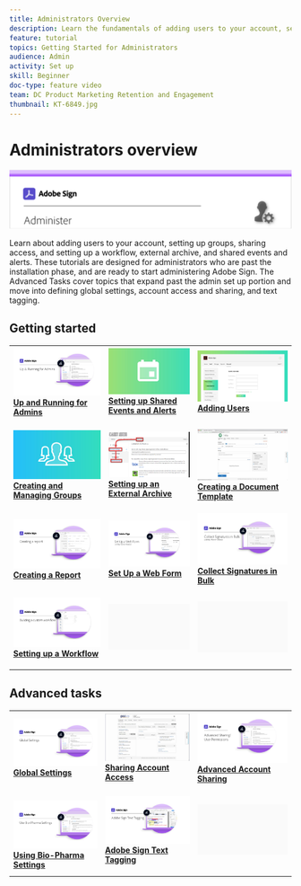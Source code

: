 ```yaml
---
title: Administrators Overview
description: Learn the fundamentals of adding users to your account, setting up groups, sharing access, and setting up a workflow, external archive, and shared events and alerts
feature: tutorial
topics: Getting Started for Administrators
audience: Admin
activity: Set up
skill: Beginner
doc-type: feature video
team: DC Product Marketing Retention and Engagement
thumbnail: KT-6849.jpg
---
```


# Administrators overview

![Sign Administrators Image](assets/Hero-Admin.png)

Learn about adding users to your account, setting up groups, sharing access, and setting up a workflow, external archive, and shared events and alerts. These tutorials are designed for administrators who are past the installation phase, and are ready to start administering Adobe Sign. The Advanced Tasks cover topics that expand past the admin set up portion and move into defining global settings, account access and sharing, and text tagging.

## Getting started

<table>
<tr>
  <td>
    <a href="up-and-running-admin.md">
      <img alt="Up and Running for Admins" src="assets/Up-Running.png" />
    </a>
    <div>
    <a href="up-and-running-admin.md"><strong>Up and Running for Admins</strong></a>
    </div>
    <br>
  </td>
  <td>
    <a href="set-up-shared-events-and-alert.md">
      <img alt="Setting up Shared Events and Alerts" src="assets/SharedEvents.png" />
    </a>
    <div>
    <a href="set-up-shared-events-and-alert.md"><strong>Setting up Shared Events and Alerts</strong></a>
    </div>
    <br>
  </td>
  <td>
    <a href="add-users-to-your-account.md">
      <img alt="Adding Users" src="assets/Adding-Users.png" />
    </a>
    <div>
    <a href="add-users-to-your-account.md"><strong>Adding Users</strong></a>
    </div>
    <br>
  </td>
</tr>
<tr>
  <td>
    <a href="create-and-manage-groups.md">
      <img alt="Creating and Managing Groups" src="assets/Creating-Groups.png" />
    </a>
    <div>
    <a href="create-and-manage-groups.md"><strong>Creating and Managing Groups</strong></a>
    </div>
    <br>
  </td>
  <td>
    <a href="set-up-your-external-archive.md">
      <img alt="Setting up an External Archive" src="assets/ExternalArchive.png" />
    </a>
    <div>
    <a href="set-up-your-external-archive.md"><strong>Setting up an External Archive</strong></a>
    </div>
    <br>
  </td>
  <td>
    <a href="sign-advanced-users/create-a-template.md">
      <img alt="Creating a Document Template" src="assets/Template.png" />
    </a>
    <div>
    <a href="sign-advanced-users/create-a-template.md"><strong>Creating a Document Template</strong></a>
    </div>
    <br>
  </td>
</tr>
<tr>
  <td>
    <a href="create-a-report.md">
      <img alt="Creating a Report" src="assets/Report.png" />
    </a>
    <div>
    <a href="create-a-report.md"><strong>Creating a Report</strong></a>
    </div>
    <br>
  </td>
  <td>
    <a href="sign-advanced-users/webform.md">
      <img alt="Set Up a Web Form" src="assets/Webform.png" />
    </a>
    <div>
    <a href="sign-advanced-users/webform.md"><strong>Set Up a Web Form</strong></a>
    </div>
    <br>
  </td>
  <td>
    <a href="sign-advanced-users/megasign.md">
      <img alt="Collect Signatures in Bulk" src="assets/Megasign.png" />
    </a>
    <div>
    <a href="sign-advanced-users/megasign.md"><strong>Collect Signatures in Bulk</strong></a>
    </div>
    <br>
  </td>
</tr>
<tr>
  <td>
    <a href="building-a-custom-workflow.md">
      <img alt="Setting up a Workflow" src="assets/BuildingWorkflow.png" />
    </a>
    <div>
    <a href="building-a-custom-workflow.md"><strong>Setting up a Workflow</strong></a>
    </div>
    <br>
  </td>
  <td>
    <img alt="Spacer" src="assets/Grayspacer.png" />
    <div>
    <br>
  </td>
  <td>
    <img alt="Spacer" src="assets/Grayspacer.png" />
    <div>
    <br>
  </td>
</tr>
</table>

## Advanced tasks

<table>
<tr>
  <td>
    <a href="learn-about-global-settings.md">
      <img alt="Global Settings" src="assets/GlobalSettings_1280.png">
    </a>
    <div>
    <a href="learn-about-global-settings.md"><strong>Global Settings</strong></a>
    </div>
    <br>
  </td>
  <td>
    <a href="share-account-access.md">
      <img alt="Sharing Account Access" src="assets/SharingAccess.png" />
    </a>  
    <div>
    <a href="share-account-access.md"><strong>Sharing Account Access</strong></a>
    </div>
    <br>
  </td>
  <td>
    <a href="advanced-account-sharing.md">
      <img alt="Advanced Account Sharing" src="assets/AdvancedSharing_1280.png" />
    </a>
    <div>
    <a href="advanced-account-sharing.md"><strong>Advanced Account Sharing</strong></a>
    </div>
    <br>
  </td>
</tr>
<tr>
  <td>
    <a href="use-bio-pharma-settings.md">
      <img alt="Using Bio-Pharma Settings" src="assets/Bio_1280.png" />
    </a>
    <div>
    <a href="use-bio-pharma-settings.md"><strong>Using Bio-Pharma Settings</strong></a>
    </div>
  <td>
     <a href="sign-advanced-users/adobe-sign-text-tagging.md">
      <img alt="Adobe Sign Text Tagging" src="assets/Text-Tagging.png" />
    </a>
    <div>
    <a href="sign-advanced-users/adobe-sign-text-tagging.md"><strong>Adobe Sign Text Tagging</strong></a>
    <div>
    <br>
  </td>
  <td>
    <img alt="Spacer" src="assets/Grayspacer.png" />
    <div>
    <br>
  </td>
</tr>
</table>